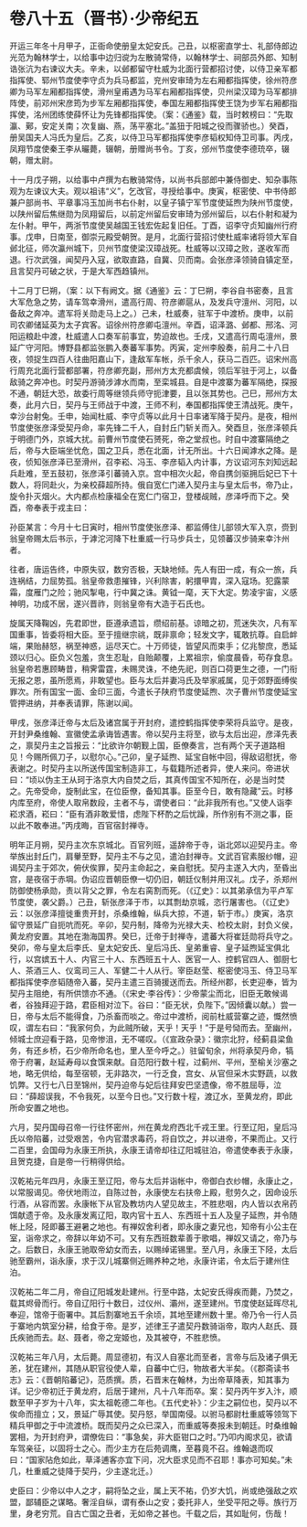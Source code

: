 # 卷八十五（晋书）·少帝纪五

开运三年冬十月甲子，正衙命使册皇太妃安氏。己丑，以枢密直学士、礼部侍郎边光范为翰林学士，以给事中边归谠为左散骑常侍，以翰林学士、祠部员外郎、知制诰张沆为右谏议大夫。辛未，以邺都留守杜威为北面行营都招讨使，以侍卫亲军都指挥使、郓州节度使李守贞为兵马都监，兖州安审琦为左右厢都指挥使，徐州符彦卿为马军左厢都指挥使，滑州皇甫遇为马军右厢都指挥使，贝州梁汉璋为马军都排阵使，前邓州宋彦筠为步军左厢都指挥使，奉国左厢都指挥使王饶为步军右厢都指挥使，洺州团练使薛怀让为先锋都指挥使。（案：《通鉴》载，当时敕榜曰：“先取瀛、鄚，安定关南；次复幽、燕，荡平塞北。”盖狃于阳城之役而骤骄也。）癸酉，册吴国夫人冯氏为皇后。乙亥，以侍卫马军都指挥使李彦韬权知侍卫司事。丙戌，凤翔节度使秦王李从曮薨，辍朝，册赠尚书令。丁亥，邠州节度使李德珫卒，辍朝，赠太尉。

十一月戊子朔，以给事中卢撰为右散骑常侍，以尚书兵部郎中兼侍御史、知杂事陈观为左谏议大夫。观以祖讳“义”，乞改官，寻授给事中。庚寅，枢密使、中书侍郎兼户部尚书、平章事冯玉加尚书右仆射，以皇子镇宁军节度使延煦为陕州节度使，以陕州留后焦继勋为凤翔留后，以前定州留后安审琦为邠州留后，以右仆射和凝为左仆射。甲午，两浙节度使吴越国王钱宏佐起复旧任。丁酉，诏李守贞知幽州行府事。戊申，日南至，御崇元殿受朝贺。是月，北面行营招讨使杜威率诸将领大军自邺北征，师次瀛州城下，贝州节度使梁汉璋战死。杜威等以汉璋之败，遂收军而退。行次武强，闻契丹入寇，欲取直路，自冀、贝而南。会张彦泽领骑自镇定至，且言契丹可破之状，于是大军西趋镇州。

十二月丁巳朔，（案：以下有阙文。据《通鉴》云：丁巳朔，李谷自书密奏，且言大军危急之势，请车驾幸滑州，遣高行周、符彦卿扈从，及发兵守澶州、河阳，以备敌之奔冲。遣军将关勋走马上之。）己未，杜威奏，驻军于中渡桥。庚申，以前司农卿储延英为太子宾客。诏徐州符彦卿屯澶州。辛酉，诏泽潞、邺都、邢洺、河阳运粮赴中渡，杜威遣人口奏军前事宜，势迫故也。壬戌，又遣高行周屯澶州，景延广守河阳。博野县都监张鹏入奏蕃军事势。丙寅，定州李殷奏，前月二十八日夜，领捉生四百人往曲阳嘉山下，逢敌军车帐，杀千余人，获马二百匹。诏宋州高行周充北面行营都部署，符彦卿充副，邢州方太充都虞候，领后军驻于河上，以备敌骑之奔冲也。时契丹游骑涉滹水而南，至栾城县。自是中渡寨为蕃军隔绝，探报不通，朝廷大恐，故委行周等继领兵师守扼津要，且以张其势也。己巳，邢州方太奏，此月六日，契丹与王师战于中渡，王师不利，奉国都指挥使王清战死。庚午，幸沙台射兔。壬申，始闻杜威、李守贞等以此月十日率诸军降于契丹。是夜，相州节度使张彦泽受契丹命，率先锋二千人，自封丘门斩关而入。癸酉旦，张彦泽顿兵于明德门外，京城大扰。前曹州节度使石赟死，帝之堂叔也。时自中渡寨隔绝之后，帝与大臣端坐忧危，国之卫兵，悉在北面，计无所出。十六日闻滹水之降。是夜，侦知张彦泽已至滑州，召李崧、冯玉、李彦韬入内计事，方议诏河东刘知远起兵赴难，至五鼓初，张彦泽引蕃骑入京。宫中相次火起，帝自携剑驱拥后妃已下十数人，将同赴火，为亲校薛超所持。俄自宽仁门递入契丹主与皇太后书，帝乃止，旋令扑灭烟火。大内都点检康福全在宽仁门宿卫，登楼觇贼，彦泽呼而下之。癸酉，帝奉表于戎主曰：

孙臣某言：今月十七日寅时，相州节度使张彦泽、都监傅住儿部领大军入京，赍到翁皇帝赐太后书示，于滹沱河降下杜重威一行马步兵士，见领蕃汉步骑来幸汴州者。

往者，唐运告终，中原失驭，数穷否极，天缺地倾。先人有田一成，有众一旅，兵连祸结，力屈势孤。翁皇帝救患摧锋，兴利除害，躬擐甲胄，深入寇场。犯露蒙霜，度雁门之险；驰风掣电，行中冀之诛。黄钺一麾，天下大定。势凌宇宙，义感神明，功成不居，遂兴晋祚，则翁皇帝有大造于石氏也。

旋属天降鞠凶，先君即世，臣遵承遗旨，缵绍前基。谅暗之初，荒迷失次，凡有军国重事，皆委将相大臣。至于擅继宗祧，既非禀命；轻发文字，辄敢抗尊。自启衅端，果贻赫怒，祸至神惑，运尽天亡。十万师徒，皆望风而束手；亿兆黎庶，悉延颈以归心。臣负义包羞，贪生忍耻，自贻颠覆，上累祖宗，偷度晨昏，苟存食息。翁皇帝若惠顾畴昔，稍霁雷霆，未赐灵诛，不绝先祀，则百口荷更生之德，一门衔无报之恩，虽所愿焉，非敢望也。臣与太后并妻冯氏及举家戚属，见于郊野面缚俟罪次。所有国宝一面、金印三面，今遣长子陕府节度使延煦、次子曹州节度使延宝管押进纳，并奉表请罪，陈谢以闻。

甲戌，张彦泽迁帝与太后及诸宫属于开封府，遣控鹤指挥使李荣将兵监守。是夜，开封尹桑维翰、宣徽使孟承诲皆遇害。帝以契丹主将至，欲与太后出迎，彦泽先表之，禀契丹主之旨报云：“比欲许尔朝觐上国，臣僚奏言，岂有两个天子道路相见！今赐所佩刀子，以慰尔心。”己卯，皇子延煦、延宝自帐中回，得敌诏慰抚，帝表谢之。时契丹主以所送传国宝制造非工，与载籍所述者异，使人来问。帝进状曰：“顷以伪主王从珂于洛京大内自焚之后，其真传国宝不知所在，必是当时焚之。先帝受命，旋制此宝，在位臣僚，备知其事。臣至今日，敢有隐藏”云。时移内库至府，帝使人取帛数段，主者不与，谓使者曰：“此非我所有也。”又使人诣李崧求酒，崧曰：“臣有酒非敢爱惜，虑陛下杯酌之后忧躁，所作别有不测之事，臣以此不敢奉进。”丙戌晦，百官宿封禅寺。

明年正月朔，契丹主次东京城北。百官列班，遥辞帝于寺，诣北郊以迎契丹主。帝举族出封丘门，肩轝至野，契丹主不与之见，遣泊封禅寺。文武百官素服纱帽，迎谒契丹主于郊次，俯伏俟罪，契丹主命起之，亲自慰抚。契丹主遂入大内，至昏出宫，是夜宿于赤堈。伪诏应晋朝臣僚一切仍旧，朝廷仪制并用汉礼。戊子，杀郑州防御使杨承勋，责以背父之罪，令左右脔割而死。（《辽史》：以其弟承信为平卢军节度使，袭父爵。）己丑，斩张彦泽于市，以其剽劫京城，恣行屠害也。（《辽史》云：以张彦泽擅徙重贵开封，杀桑维翰，纵兵大掠，不道，斩于市。）庚寅，洛京留守景延广自扼吭而死。辛卯，契丹制，降帝为光禄大夫、检校太尉，封负义侯，黄龙府安置。其地在渤海国界。癸巳，迁帝于封禅寺，遣蕃大将崔廷勋将兵守之。癸卯，帝与皇太后李氏、皇太妃安氏、皇后冯氏、皇弟重睿、皇子延煦延宝俱北行，以宫嫔五十人、内官三十人、东西班五十人、医官一人、控鹤官四人、御厨七人、茶酒三人、仪鸾司三人、军健二十人从行。宰臣赵莹、枢密使冯玉、侍卫马军都指挥使李彦韬随帝入蕃，契丹主遣三百骑援送而去。所经州郡，长吏迎奉，皆为契丹主阻绝，有所供馈亦不通。（《宋史·李谷传》：少帝蒙尘而北，旧臣无敢候谒者，谷独拜迎于路，君臣相对泣下。谷曰：“臣无状，负陛下。”因倾囊以献。）尝一日，帝与太后不能得食，乃杀畜而啖之。帝过中渡桥，阅前杜威营寨之迹，慨然愤叹，谓左右曰：“我家何负，为此贼所破，天乎！天乎！”于是号恸而去。至幽州，倾城士庶迎看于路，见帝惨沮，无不嗟叹。（《宣政杂录》：徽宗北狩，经蓟县梁鱼务，有还乡桥，石少帝所命名也，里人至今呼之。）驻留旬余，州将承契丹命，犒帝于府署，赵延寿母以食馔来献。自范阳行数十程，过蓟州、平州，至榆关沙塞之地，略无供给，每至宿顿，无非路次，一行乏食，宫女、从官但采木实野蔬，以救饥弊。又行七八日至锦州，契丹迫帝与妃后往拜安巴坚遗像，帝不胜屈辱，泣曰：“薛超误我，不令我死，以至今日也。”又行数十程，渡辽水，至黄龙府，即此所命安置之地也。

六月，契丹国母召帝一行往怀密州，州在黄龙府西北千戎王里。行至辽阳，皇后冯氏以帝陷蕃，过受艰苦，令内官潜求毒药，将自饮之，并以进帝，不果而止。又行二百里，会国母为永康王所执，永康王请帝却往辽阳城驻泊，帝遣使奉表于永康，且贺克捷，自是帝一行稍得供给。

汉乾祐元年四月，永康王至辽阳，帝与太后并诣帐中，帝御白衣纱帽，永康止之，以常服谒见。帝伏地雨泣，自陈过咎，永康使左右扶帝上殿，慰劳久之，因命设乐行酒，从容而罢。永康帐下从官及教坊内人望见故主，不胜悲咽，内人皆以衣帛药饵献遗于帝。及永康发离辽阳，取内官十五人、东西班十五人及皇子延煦，并令随帐上陉，陉即蕃王避暑之地也。有禅奴舍利者，即永康之妻兄也，知帝有小公主在室，诣帝求之，帝辞以年幼不可。又有东西班数辈善于歌唱，禅奴又请之，帝乃与之。后数日，永康王驰取帝幼女而去，以赐绰诺锡里。至八月，永康王下陉，太后驰至霸州，诣永康，求于汉儿城寨侧近赐养种之地，永康许诺，令太后于建州住泊。

汉乾祐二年二月，帝自辽阳城发赴建州。行至中路，太妃安氏得疾而薨，乃焚之，载其烬骨而行。帝自辽阳行十数日，过仪州、灞州，遂至建州。节度使赵延晖尽礼奉迎，馆帝于衙署中。其后割寨地五千余顷，其地至建州数十里。帝乃令一行人员于寨地内筑室分耕，给食于帝。是岁，述律王子遣契丹数骑诣帝，取内人赵氏、聂氏疾驰而去。赵、聂者，帝之宠姬也，及其被夺，不胜悲愤。

汉乾祐三年八月，太后薨。周显德初，有汉人自塞北而至者，言帝与后及诸子俱无恙，犹在建州，其随从职官役使人辈，自蕃中亡归，物故者大半矣。（《郡斋读书志》云：《晋朝陷蕃记》，范质撰。质，石晋末在翰林，为出帝草降表，知其事为详。记少帝初迁于黄龙府，后居于建州，凡十八年而卒。案：契丹丙午岁入汴，顺数至甲子岁为十八年，实太祖乾德二年也。《五代史补》：少主之嗣位也，契丹以不俟命而擅立；又，景延广辱其使。契丹怒，举国南侵。以驸马都尉杜重威等领驾下精兵甲御之于中流渡桥。既而契丹之众已深入，而重威等奏报未到朝廷。时桑维翰罢相，为开封府尹，谓僚佐曰：“事急矣，非大臣钳口之时。”乃叩内阁求见，欲请车驾亲征，以固将士之心。而少主方在后苑调鹰，至暮竟不召。维翰退而叹曰：“国家阽危如此，草泽逋客亦宜下问，况大臣求见而不召耶！事亦可知矣。”未几，杜重威之徒降于契丹，少主遂北迁。）

史臣曰：少帝以中人之才，嗣将坠之业，属上天不祐，仍岁大饥，尚或绝强敌之欢盟，鄙辅臣之谋略。奢淫自纵，谓有泰山之安；委托非人，坐受平阳之辱。族行万里，身老穷荒。自古亡国之丑者，无如帝之甚也。千载之后，其如耻何，伤哉！
